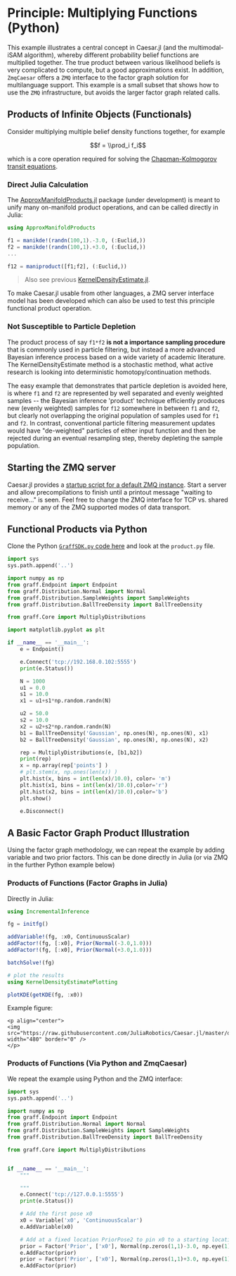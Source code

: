 # Principle: Multiplying Functions (Python)

This example illustrates a central concept in Caesar.jl (and the multimodal-iSAM algorithm), whereby different probability belief functions are multiplied together.
The true product between various likelihood beliefs is very complicated to compute, but a good approximations exist.
In addition, `ZmqCaesar` offers a `ZMQ` interface to the factor graph solution for multilanguage support.  This example is a small subset that shows how to use the `ZMQ` infrastructure, but avoids the larger factor graph related calls.

## Products of Infinite Objects (Functionals)

Consider multiplying multiple belief density functions together, for example 
```math
f = \\prod_i f_i
```
which is a core operation required for solving the [Chapman-Kolmogorov transit equations](http://www.juliarobotics.org/Caesar.jl/latest/concepts/mmisam_alg/).

### Direct Julia Calculation

The [ApproxManifoldProducts.jl](http://www.github.com/JuliaRobotics/ApproxManifoldProducts.jl) package (under development) is meant to unify many on-manifold product operations, and can be called directly in Julia:
```julia
using ApproxManifoldProducts

f1 = manikde!(randn(100,1).-3.0, (:Euclid,))
f2 = manikde!(randn(100,1).+3.0, (:Euclid,))
...

f12 = maniproduct([f1;f2], (:Euclid,))
```

> Also see previous [KernelDensityEstimate.jl](http://www.github.com/JuliaRobotics/KernelDensityEstimate.jl).

To make Caesar.jl usable from other languages, a ZMQ server interface model has been developed which can also be used to test this principle functional product operation.

### Not Susceptible to Particle Depletion

The product process of say `f1*f2` **is not a importance sampling procedure** that is commonly used in particle filtering, but instead a more advanced Bayesian inference process based on a wide variety of academic literature.  The KernelDensityEstimate method is a stochastic method, what active research is looking into deterministic homotopy/continuation methods.

The easy example that demonstrates that particle depletion is avoided here, is where `f1` and `f2` are represented by well separated and evenly weighted samples -- the Bayesian inference 'product' technique efficiently produces new (evenly weighted) samples for `f12` somewhere in between `f1` and `f2`, but clearly not overlapping the original population of samples used for `f1` and `f2`.  In contrast, conventional particle filtering measurement updates would have "de-weighted" particles of either input function and then be rejected during an eventual resampling step, thereby depleting the sample population.

## Starting the ZMQ server

Caesar.jl provides a [startup script for a default ZMQ instance](http://github.com/JuliaRobotics/Caesar.jl/blob/master/scripts/zmqServer.sh).  Start a server and allow precompilations to finish until a printout message "waiting to receive..." is seen.  Feel free to change the ZMQ interface for TCP vs. shared memory or any of the ZMQ supported modes of data transport.

## Functional Products via Python

Clone the Python [`GraffSDK.py` code here](http://github.com/nicrip/graff_py/blob/4ab4691f457f6ff816356df79850dd6c47809115/examples/product.py#L1) and look at the `product.py` file.
```python
import sys
sys.path.append('..')

import numpy as np
from graff.Endpoint import Endpoint
from graff.Distribution.Normal import Normal
from graff.Distribution.SampleWeights import SampleWeights
from graff.Distribution.BallTreeDensity import BallTreeDensity

from graff.Core import MultiplyDistributions

import matplotlib.pyplot as plt

if __name__ == '__main__':
    e = Endpoint()

    e.Connect('tcp://192.168.0.102:5555')
    print(e.Status())

    N = 1000
    u1 = 0.0
    s1 = 10.0
    x1 = u1+s1*np.random.randn(N)

    u2 = 50.0
    s2 = 10.0
    x2 = u2+s2*np.random.randn(N)
    b1 = BallTreeDensity('Gaussian', np.ones(N), np.ones(N), x1)
    b2 = BallTreeDensity('Gaussian', np.ones(N), np.ones(N), x2)

    rep = MultiplyDistributions(e, [b1,b2])
    print(rep)
    x = np.array(rep['points'] )
    # plt.stem(x, np.ones(len(x)) )
    plt.hist(x, bins = int(len(x)/10.0), color= 'm')
    plt.hist(x1, bins = int(len(x)/10.0),color='r')
    plt.hist(x2, bins = int(len(x)/10.0),color='b')
    plt.show()

    e.Disconnect()
```

## A Basic Factor Graph Product Illustration

Using the factor graph methodology, we can repeat the example by adding variable and two prior factors.  This can be done directly in Julia (or via ZMQ in the further Python example below)

### Products of Functions (Factor Graphs in Julia)

Directly in Julia:
```julia
using IncrementalInference

fg = initfg()

addVariable!(fg, :x0, ContinuousScalar)
addFactor!(fg, [:x0], Prior(Normal(-3.0,1.0)))
addFactor!(fg, [:x0], Prior(Normal(+3.0,1.0)))

batchSolve!(fg)

# plot the results
using KernelDensityEstimatePlotting

plotKDE(getKDE(fg, :x0))
```

Example figure:
```@raw html
<p align="center">
<img src="https://raw.githubusercontent.com/JuliaRobotics/Caesar.jl/master/docs/imgs/productexample.png" width="480" border="0" />
</p>
```

### Products of Functions (Via Python and ZmqCaesar)

We repeat the example using Python and the ZMQ interface:
```python
import sys
sys.path.append('..')

import numpy as np
from graff.Endpoint import Endpoint
from graff.Distribution.Normal import Normal
from graff.Distribution.SampleWeights import SampleWeights
from graff.Distribution.BallTreeDensity import BallTreeDensity

from graff.Core import MultiplyDistributions


if __name__ == '__main__':
    """

    """
    e.Connect('tcp://127.0.0.1:5555')
    print(e.Status())

    # Add the first pose x0
    x0 = Variable('x0', 'ContinuousScalar')
    e.AddVariable(x0)

    # Add at a fixed location PriorPose2 to pin x0 to a starting location
    prior = Factor('Prior', ['x0'], Normal(np.zeros(1,1)-3.0, np.eye(1)) )
    e.AddFactor(prior)
    prior = Factor('Prior', ['x0'], Normal(np.zeros(1,1)+3.0, np.eye(1)) )
    e.AddFactor(prior)
```
